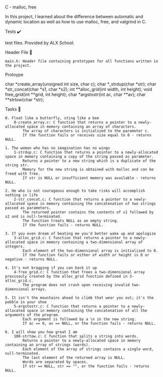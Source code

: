 C - malloc, free

In this project, I learned about the difference between automatic and dynamic location as well as how to use malloc, free, and valgrind in C.

Tests ✔️

test files. Provided by ALX School.

Header File 📁

    main.h: Header file containing prototypes for all functions written in the project.

Protoype

char *create_array(unsigned int size, char c);
char *_strdup(char *str);
char *str_concat(char *s1, char *s2);
int **alloc_grid(int width, int height);
void free_grid(int **grid, int height);
char *argstostr(int ac, char **av);
char **strtow(char *str);


Tasks 📃

    0. Float like a butterfly, sting like a bee
        0-create_array.c: C function that returns a pointer to a newly-allocated space in memory containing an array of characters.
            The array of characters is initialized to the parameter c.
            If the function fails or receives size equal to 0 - returns NULL.

    1. The woman who has no imagination has no wings
        1-strdup.c: C function that returns a pointer to a newly-allocated space in memory containing a copy of the string passed as parameter.
            Returns a pointer to a new string which is a duplicate of the string str.
            Memory for the new string is obtained with malloc and can be freed with free.
            If str is NULL or insufficient memory was available - returns NULL.

    2. He who is not courageous enough to take risks will accomplish nothing in life
        2-str_concat.c: C function that returns a pointer to a newly-allocated space in memory containing the concatenation of two strings passed as parameters.
            The returned pointer contains the contents of s1 followed by s2 and is null-terminated.
            The function treats NULL as an empty string.
            If the function fails - returns NULL.

    3. If you even dream of beating me you'd better wake up and apologize
        3-alloc_grid.c: C function that returns a pointer to a newly-allocated space in memory containing a two-dimensional array of integers.
            Each element of the two-dimensional array is initialized to 0.
            If the function fails or either of width or height is 0 or negative - returns NULL.

    4. It's not bragging if you can back it up
        4-free_grid.c: C function that frees a two-dimensional array previsouly created by the alloc_grid function defined in 3-alloc_grid.c.
            The program does not crash upon receiving invalid two-dimensional arrays.

    5. It isn't the mountains ahead to climb that wear you out; it's the pebble in your shoe
        5-argstostr.c: C function that returns a pointer to a newly-allocated space in memory containing the concatenation of all the arguments of the program.
            Each argument is followed by a \n in the new string.
            If ac == 0, av == NULL, or the function fails - returns NULL.

    6. I will show you how great I am
        100-strtow.c: C function that splits a string into words.
            Returns a pointer to a newly-allocated space in memory containing an array of strings (words).
            Each element of the array of strings contains a single word, null-terminated.
            The last element of the returned array is NULL.
            Words are separated by spaces.
            If str == NULL, str == "", or the function fails - returns NULL.

